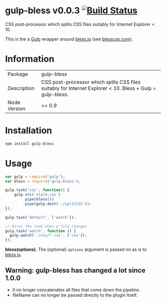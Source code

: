 gulp-bless v0.0.3 [![Build Status](https://travis-ci.org/adam-lynch/gulp-bless.png)](https://travis-ci.org/adam-lynch/gulp-bless)
==========

CSS post-processor which splits CSS files suitably for Internet Explorer &lt; 10.   

This is the a [Gulp](http://github.com/gulpjs/gulp) wrapper around [bless.js](https://github.com/paulyoung/bless.js) (see [blesscss.com](http://blesscss.com/)).

# Information
<table>
<tr>
<td>Package</td><td>gulp-bless</td>
</tr>
<tr>
<td>Description</td>
<td>CSS post-processor which splits CSS files suitably for Internet Explorer &lt; 10. Bless + Gulp = gulp-bless.</td>
</tr>
<tr>
<td>Node Version</td>
<td>>= 0.9</td>
</tr>
</table>

# Installation
```js
npm install gulp-bless
```

# Usage
```js
var gulp = require('gulp');
var bless = require('gulp-bless');

gulp.task('css', function() {
    gulp.src('style.css')
        .pipe(bless())
        .pipe(gulp.dest('./splitCSS'));
});

gulp.task('default', ['watch']);

// Rerun the task when a file changes
gulp.task('watch', function () {
  gulp.watch('./css/*.css', ['css']);
});
```

**bless(options)**. The (optional) `options` argument is passed on as is to [bless.js](https://github.com/paulyoung/bless.js).

## Warning: gulp-bless has changed a lot since 1.0.0
- It no longer concatenates all files that come down the pipeline.
- fileName can no longer be passed directly to the plugin itself.